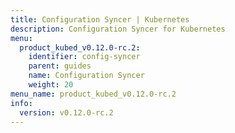 ```yaml
---
title: Configuration Syncer | Kubernetes
description: Configuration Syncer for Kubernetes
menu:
  product_kubed_v0.12.0-rc.2:
    identifier: config-syncer
    parent: guides
    name: Configuration Syncer
    weight: 20
menu_name: product_kubed_v0.12.0-rc.2
info:
  version: v0.12.0-rc.2
---
```


